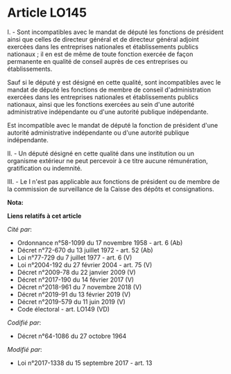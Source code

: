 # Article LO145

I. - Sont incompatibles avec le mandat de député les fonctions de président ainsi que celles de directeur général et de
directeur général adjoint exercées dans les entreprises nationales et établissements publics nationaux ; il en est de même de
toute fonction exercée de façon permanente en qualité de conseil auprès de ces entreprises ou établissements.

Sauf si le député y est désigné en cette qualité, sont incompatibles avec le mandat de député les fonctions de membre de
conseil d'administration exercées dans les entreprises nationales et établissements publics nationaux, ainsi que les
fonctions exercées au sein d'une autorité administrative indépendante ou d'une autorité publique indépendante.

Est incompatible avec le mandat de député la fonction de président d'une autorité administrative indépendante ou d'une
autorité publique indépendante.

II. - Un député désigné en cette qualité dans une institution ou un organisme extérieur ne peut percevoir à ce titre aucune
rémunération, gratification ou indemnité.

III. - Le I n'est pas applicable aux fonctions de président ou de membre de la commission de surveillance de la Caisse des
dépôts et consignations.

**Nota:**



**Liens relatifs à cet article**

_Cité par_:

  - Ordonnance n°58-1099 du 17 novembre 1958 - art. 6 (Ab)
  - Décret n°72-670 du 13 juillet 1972 - art. 52 (Ab)
  - Loi n°77-729 du 7 juillet 1977 - art. 6 (V)
  - Loi n°2004-192 du 27 février 2004 - art. 75 (V)
  - Décret n°2009-78 du 22 janvier 2009 (V)
  - Décret n°2017-190 du 14 février 2017 (V)
  - Décret n°2018-961 du 7 novembre 2018 (V)
  - Décret n°2019-91 du 13 février 2019 (V)
  - Décret n°2019-579 du 11 juin 2019 (V)
  - Code électoral - art. LO149 (VD)

_Codifié par_:

  - Décret n°64-1086 du 27 octobre 1964

_Modifié par_:

  - Loi n°2017-1338 du 15 septembre 2017 - art. 13
